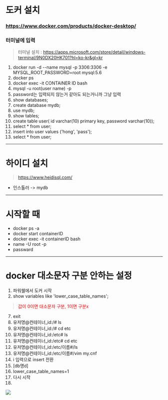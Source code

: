 # 도커 설치
### <a href> https://www.docker.com/products/docker-desktop/ </a>
### 터미널에 입력
> 터미널 설치 : <a href> https://apps.microsoft.com/store/detail/windows-terminal/9N0DX20HK701?hl=ko-kr&gl=kr

01. docker run -d --name mysql -p 3306:3306 -e MYSQL_ROOT_PASSWORD=root mysql:5.6
02. docker ps
03. docker exec -it CONTAINER ID bash
04. mysql -u root(user name) -p
05. password는 입력되지 않는거 같아도 되는거니까 그냥 입력
06. show databases;
07. create database mydb;
08. use mydb;
09. show tables;
10. create table user( id varchar(10) primary key, password varchar(10));
11. select * from user;
12. insert into user values ('hong', 'pass');
13. select * from user;
---
# 하이디 설치
> <a href>https://www.heidisql.com/
- 인스톨러 -> mydb
---
# 시작할 때
- docker ps -a
- docker start containerID
- docker exec -it containerID bash
- name -U root -p
- passward
---
# docker 대소문자 구분 안하는 설정
01. 파워쉘에서 도커 시작
6. show variables like 'lower_case_table_names';
> <a style = color:red>값이 0이면 대소문자 구분, 1이면 구분x</a>
07. exit
8. 유저명@컨테이너_id:/# ls
9. 유저명@컨테이너_id:/# cd etc
9. 유저명@컨테이너_id:/etc# ls
9. 유저명@컨테이너_id:/etc# cd etc
9. 유저명@컨테이너_id:/etc/이름#/ls
9. 유저명@컨테이너_id:/etc/이름#/vim my.cnf
10. i 입력으로 insert 전환
11. [db명d]
12. lower_case_table_names=1
07. 다시 시작
8. 
<img src="C:\Users\AIA\Desktop\잡\ls.png">
